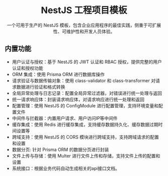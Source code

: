 <h1 align="center">NestJS 工程项目模板</h1>
<p align="center">
一个可用于生产的 NestJS 模板，包含企业应用程序的最佳实践，侧重于可扩展性、可维护性和开发人员体验。
</p>

## 内置功能

- 用户认证与授权：基于 NestJS 的 JWT 认证和 RBAC 授权，提供完整的用户认证和授权功能
- ORM 集成：使用 Prisma ORM 进行数据库操作
- 请求验证与数据传输对象：使用 class-validator 和 class-transformer 对请求数据进行验证和格式转换
- 全局异常处理与日志记录：配置全局异常过滤器，对错误进行统一处理与返回
- 统一请求响应体：封装请求响应体，对请求响应进行统一处理和返回
- 配置管理：使用 NestJS 的 ConfigModule 进行配置管理，支持环境变量和配置文件
- 中间件与拦截器：内置用户请求、用户访问IP等中间件
- 缓存集成：使用 Redis 进行缓存集成，支持缓存数据持久化、缓存数据过期时间设置等
- 跨域支持：使用 NestJS 的 CORS 模块进行跨域支持，支持跨域请求的配置和设置
- 数据分页: 针对 Prisma ORM 的数据分页进行封装
- 文件上传与存储：使用 Multer 进行文件上传和存储，支持文件上传的配置和设置
- 系统接口：根据业务代码自动生成相关的api接口文档。

